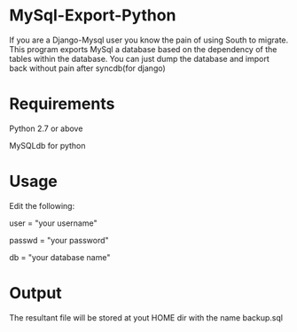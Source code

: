 MySql-Export-Python
===================

If you are a Django-Mysql user you know the pain of using South to migrate. This program exports MySql a database based on the dependency of the tables within the database. You can just dump the database and import back without pain after syncdb(for django)


Requirements
===================

Python 2.7 or above

MySQLdb for python 



Usage
===================
Edit the following:

user = "your username"

passwd = "your password"

db = "your database name" 


Output
===================
The resultant file will be stored at yout HOME dir with the name backup.sql
